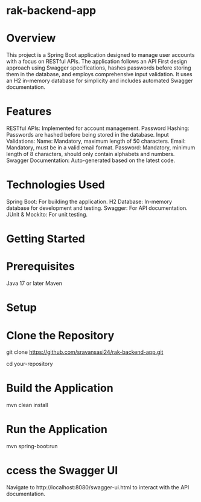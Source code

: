 # rak-backend-app
# Overview
This project is a Spring Boot application designed to manage user accounts with a focus on RESTful APIs. The application follows an API First design approach using Swagger specifications, hashes passwords before storing them in the database, and employs comprehensive input validation. It uses an H2 in-memory database for simplicity and includes automated Swagger documentation.
# Features
RESTful APIs: Implemented for account management.
Password Hashing: Passwords are hashed before being stored in the database.
Input Validations:
Name: Mandatory, maximum length of 50 characters.
Email: Mandatory, must be in a valid email format.
Password: Mandatory, minimum length of 8 characters, should only contain alphabets and numbers.
Swagger Documentation: Auto-generated based on the latest code.

# Technologies Used

Spring Boot: For building the application.
H2 Database: In-memory database for development and testing.
Swagger: For API documentation.
JUnit & Mockito: For unit testing.

# Getting Started

# Prerequisites
Java 17 or later
Maven

# Setup
# Clone the Repository
git clone https://github.com/sravansasi24/rak-backend-app.git

cd your-repository

# Build the Application
mvn clean install

# Run the Application
mvn spring-boot:run

# ccess the Swagger UI
Navigate to http://localhost:8080/swagger-ui.html to interact with the API documentation.



